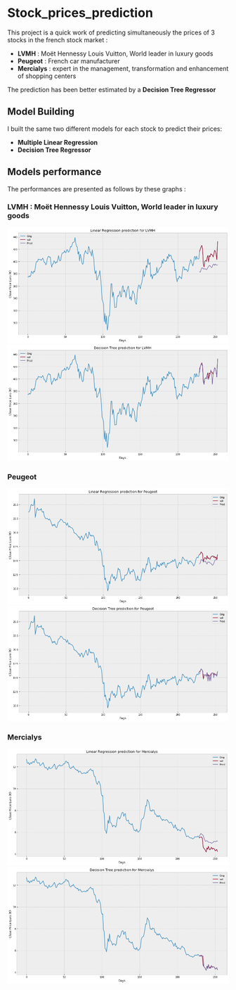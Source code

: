 # Stock_prices_prediction

This project is a quick work of predicting simultaneously the prices of 3 stocks in the french stock market :
* **LVMH** : Moët Hennessy Louis Vuitton, World leader in luxury goods
* **Peugeot** : French car manufacturer
* **Mercialys** : expert in the management, transformation and enhancement of shopping centers

The prediction has been better estimated by a **Decision Tree Regressor**

## Model Building  

I built the same two different models for each stock to predict their prices:
*	**Multiple Linear Regression**
*	**Decision Tree Regressor**

## Models performance 
The performances are presented as follows by these graphs :

### **LVMH** : Moët Hennessy Louis Vuitton, World leader in luxury goods
![alt text](https://github.com/Daniel11OSSE/Stock_prices_prediction/blob/master/LR_LVMH.png "Linear Regression for LVMH")
![alt text](https://github.com/Daniel11OSSE/Stock_prices_prediction/blob/master/DTP_LVMH.png "Decision Tree Prediction for LVMH")

### **Peugeot**
![alt text](https://github.com/Daniel11OSSE/Stock_prices_prediction/blob/master/LR_Peugeot.png "Linear Regression for Peugeot")
![alt text](https://github.com/Daniel11OSSE/Stock_prices_prediction/blob/master/DTP_Peugeot.png "Decision Tree Prediction for Peugeot")

### **Mercialys**
![alt text](https://github.com/Daniel11OSSE/Stock_prices_prediction/blob/master/LR_Mercialys.png "Linear Regression for Mercialys")
![alt text](https://github.com/Daniel11OSSE/Stock_prices_prediction/blob/master/DTP_Mercialys.png "Decision Tree Prediction for Mercialys")
